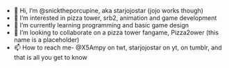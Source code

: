 - 👋 Hi, I’m @snicktheporcupine, aka starjojostar (jojo works though)
- 👀 I’m interested in pizza tower, srb2, animation and game development
- 🌱 I’m currently learning programming and basic game design 
- 💞️ I’m looking to collaborate on a pizza tower fangame, Pizza2ower (this name is a placeholder)
- 📫 How to reach me- @X5Ampy on twt, starjojostar on yt, on tumblr, and that is all you get to know

<!---
snicktheporcupine/snicktheporcupine is a ✨ special ✨ repository because its `README.md` (this file) appears on your GitHub profile.
You can click the Preview link to take a look at your changes.
--->
